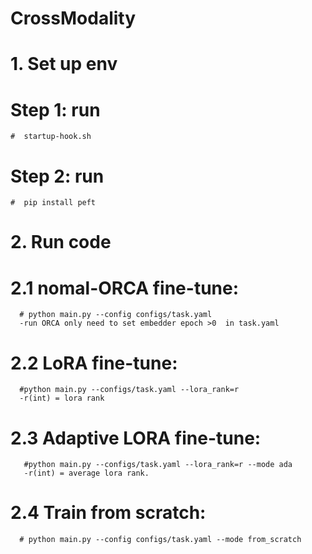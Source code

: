 # CrossModality
# 1. Set up env 
#   Step 1: run  
    #  startup-hook.sh
#   Step 2: run 
    #  pip install peft
# 2. Run code
#  2.1 nomal-ORCA fine-tune: 
      # python main.py --config configs/task.yaml   
      -run ORCA only need to set embedder epoch >0  in task.yaml
#  2.2 LoRA fine-tune:  
      #python main.py --configs/task.yaml --lora_rank=r 
      -r(int) = lora rank
#  2.3 Adaptive LORA fine-tune: 
       #python main.py --configs/task.yaml --lora_rank=r --mode ada
       -r(int) = average lora rank.     
#  2.4 Train from scratch: 
      # python main.py --config configs/task.yaml --mode from_scratch 